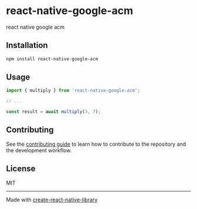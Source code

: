 # react-native-google-acm

react native google acm

## Installation

```sh
npm install react-native-google-acm
```

## Usage


```js
import { multiply } from 'react-native-google-acm';

// ...

const result = await multiply(3, 7);
```


## Contributing

See the [contributing guide](CONTRIBUTING.md) to learn how to contribute to the repository and the development workflow.

## License

MIT

---

Made with [create-react-native-library](https://github.com/callstack/react-native-builder-bob)
